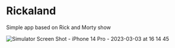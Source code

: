 # Rickaland
Simple app based on Rick and Morty show

![Simulator Screen Shot - iPhone 14 Pro - 2023-03-03 at 16 14 45](https://user-images.githubusercontent.com/121684641/222975285-75ecbcc1-6b56-4e47-b63c-72df42a76f76.png)
